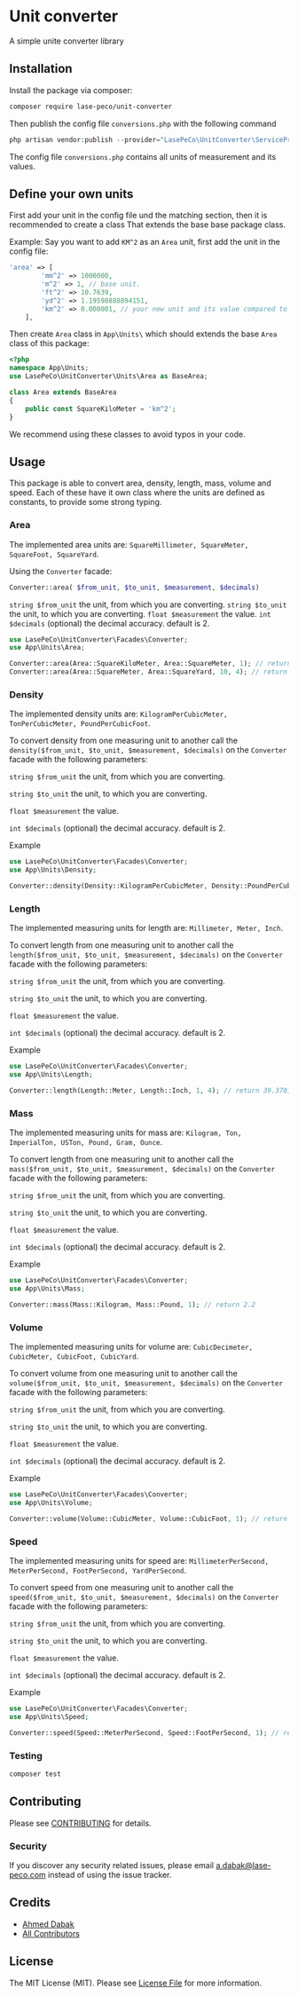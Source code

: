 # Unit converter
A simple unite converter library

## Installation
Install the package via composer:
```bash
composer require lase-peco/unit-converter
```
Then publish the config file `conversions.php` with the following command
``` php 
php artisan vendor:publish --provider="LasePeCo\UnitConverter\ServiceProvider"
```
The config file `conversions.php` contains all units of measurement and its values.

## Define your own units

First add your unit in the config file und the matching section, then it is recommended to create a class That extends the base base package class.

Example:
Say you want to add `KM^2` as an `Area` unit, first add the unit in the config file:
``` php 
'area' => [
        'mm^2' => 1000000,
        'm^2' => 1, // base unit.
        'ft^2' => 10.7639,
        'yd^2' => 1.19598888894151,
        'km^2' => 0.000001, // your new unit and its value compared to the base unit.
    ],
```

Then create `Area` class in `App\Units\` which should extends the base `Area` class of this package:
``` php
<?php
namespace App\Units;
use LasePeCo\UnitConverter\Units\Area as BaseArea;

class Area extends BaseArea
{
    public const SquareKiloMeter = 'km^2';
}
```
We recommend using these classes to avoid typos in your code.

## Usage

This package is able to convert area, density, length, mass, volume and speed. Each of these have it own class where the units are defined as constants, to provide some strong typing.

### Area 
The implemented area units are: `SquareMillimeter, SquareMeter, SquareFoot, SquareYard`.

Using the `Converter` facade:
``` php
Converter::area( $from_unit, $to_unit, $measurement, $decimals)
```

`string $from_unit` the unit, from which you are converting.
`string $to_unit` the unit, to which you are converting.
`float $measurement` the value.
`int $decimals` (optional) the decimal accuracy. default is 2.

``` php
use LasePeCo\UnitConverter\Facades\Converter;
use App\Units\Area;

Converter::area(Area::SquareKiloMeter, Area::SquareMeter, 1); // return 1000000
Converter::area(Area::SquareMeter, Area::SquareYard, 10, 4); // return 11.9599
``` 

### Density
The implemented density units are: `KilogramPerCubicMeter, TonPerCubicMeter, PoundPerCubicFoot`.

To convert density from one measuring unit to another call the `density($from_unit, $to_unit, $measurement, $decimals)` on the `Converter` facade with the following parameters:

`string $from_unit` the unit, from which you are converting.

`string $to_unit` the unit, to which you are converting.

`float $measurement` the value.

`int $decimals` (optional) the decimal accuracy. default is 2.

Example 
``` php
use LasePeCo\UnitConverter\Facades\Converter;
use App\Units\Density;

Converter::density(Density::KilogramPerCubicMeter, Density::PoundPerCubicFoot, 1, 6); // return 0.062428
```

### Length

The implemented measuring units for length are: `Millimeter, Meter, Inch`.

To convert length from one measuring unit to another call the `length($from_unit, $to_unit, $measurement, $decimals)` on the `Converter` facade with the following parameters:

`string $from_unit` the unit, from which you are converting.

`string $to_unit` the unit, to which you are converting.

`float $measurement` the value.

`int $decimals` (optional) the decimal accuracy. default is 2.

Example 
``` php
use LasePeCo\UnitConverter\Facades\Converter;
use App\Units\Length;

Converter::length(Length::Meter, Length::Inch, 1, 4); // return 39.3701
```

### Mass

The implemented measuring units for mass are: `Kilogram, Ton, ImperialTon, USTon, Pound, Gram, Ounce`.

To convert length from one measuring unit to another call the `mass($from_unit, $to_unit, $measurement, $decimals)` on the `Converter` facade with the following parameters:

`string $from_unit` the unit, from which you are converting.

`string $to_unit` the unit, to which you are converting.

`float $measurement` the value.

`int $decimals` (optional) the decimal accuracy. default is 2.

Example 
``` php
use LasePeCo\UnitConverter\Facades\Converter;
use App\Units\Mass;

Converter::mass(Mass::Kilogram, Mass::Pound, 1); // return 2.2
```

### Volume

The implemented measuring units for volume are: `CubicDecimeter, CubicMeter, CubicFoot, CubicYard`.

To convert volume from one measuring unit to another call the `volume($from_unit, $to_unit, $measurement, $decimals)` on the `Converter` facade with the following parameters:

`string $from_unit` the unit, from which you are converting.

`string $to_unit` the unit, to which you are converting.

`float $measurement` the value.

`int $decimals` (optional) the decimal accuracy. default is 2.


Example 
``` php
use LasePeCo\UnitConverter\Facades\Converter;
use App\Units\Volume;

Converter::volume(Volume::CubicMeter, Volume::CubicFoot, 1); // return 35.31
```

### Speed

The implemented measuring units for speed are: `MillimeterPerSecond, MeterPerSecond, FootPerSecond, YardPerSecond`.

To convert speed from one measuring unit to another call the `speed($from_unit, $to_unit, $measurement, $decimals)` on the `Converter` facade with the following parameters:

`string $from_unit` the unit, from which you are converting.

`string $to_unit` the unit, to which you are converting.

`float $measurement` the value.

`int $decimals` (optional) the decimal accuracy. default is 2.


Example 
``` php
use LasePeCo\UnitConverter\Facades\Converter;
use App\Units\Speed;

Converter::speed(Speed::MeterPerSecond, Speed::FootPerSecond, 1); // return 3.28
```

### Testing

``` bash
composer test
```

## Contributing

Please see [CONTRIBUTING](CONTRIBUTING.md) for details.

### Security

If you discover any security related issues, please email a.dabak@lase-peco.com instead of using the issue tracker.

## Credits

- [Ahmed Dabak](https://github.com/lase-peco)
- [All Contributors](CONTRIBUTING.md)

## License

The MIT License (MIT). Please see [License File](LICENSE.md) for more information.
